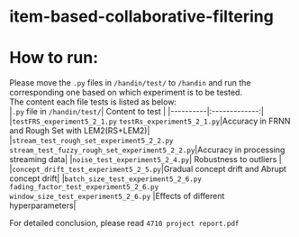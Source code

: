 # item-based-collaborative-filtering

# How to run:
Please move the `.py` files in `/handin/test/` to `/handin` and run the corresponding one based on which experiment is to be tested.
<br>
The content each file tests is listed as below:
<br>
|`.py` file in `/handin/test/`|   Content to test         |
|----------|:-------------:|
|`testFRS_experiment5_2_1.py` `testRs_experiment5_2_1.py`|Accuracy in FRNN and Rough Set with LEM2(RS+LEM2)|
|`stream_test_rough_set_experiment5_2_2.py` `stream_test_fuzzy_rough_set_experiment5_2_2.py`|Accuracy in processing streaming data|
|`noise_test_experiment5_2_4.py`| Robustness to outliers |
|`concept_drift_test_experiment5_2_5.py`|Gradual concept drift and Abrupt concept drift|
|`batch_size_test_experiment5_2_6.py` `fading_factor_test_experiment5_2_6.py` `window_size_test_experiment5_2_6.py` |Effects of different hyperparameters|

For detailed conclusion, please read `4710 project report.pdf`
